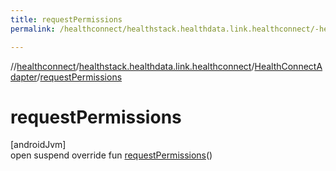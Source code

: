 ```yaml
---
title: requestPermissions
permalink: /healthconnect/healthstack.healthdata.link.healthconnect/-health-connect-adapter/request-permissions.html

---
```

//[healthconnect](/healthconnect.html)/[healthstack.healthdata.link.healthconnect](../index.html)/[HealthConnectAdapter](index.html)/[requestPermissions](request-permissions.html)



# requestPermissions



[androidJvm]\
open suspend override fun [requestPermissions](request-permissions.html)()




